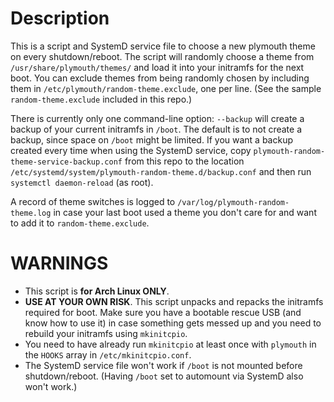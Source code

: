 # Description

This is a script and SystemD service file to choose a new plymouth theme on every shutdown/reboot.
The script will randomly choose a theme from `/usr/share/plymouth/themes/` and load it into your initramfs for the next boot.
You can exclude themes from being randomly chosen by including them in `/etc/plymouth/random-theme.exclude`, one per line. (See the sample `random-theme.exclude` included in this repo.)

There is currently only one command-line option: `--backup` will create a backup of your current initramfs in `/boot`.
The default is to not create a backup, since space on `/boot` might be limited.
If you want a backup created every time when using the SystemD service,
copy `plymouth-random-theme-service-backup.conf` from this repo to the location `/etc/systemd/system/plymouth-random-theme.d/backup.conf` and then run `systemctl daemon-reload` (as root).

A record of theme switches is logged to `/var/log/plymouth-random-theme.log` in case your last boot used a theme you don't care for and want to add it to `random-theme.exclude`.

# WARNINGS

+ This script is **for Arch Linux ONLY**.
+ **USE AT YOUR OWN RISK**. This script unpacks and repacks the initramfs required for boot. Make sure you have a bootable rescue USB (and know how to use it) in case something gets messed up and you need to rebuild your initramfs using `mkinitcpio`.
+ You need to have already run `mkinitcpio` at least once with `plymouth` in the `HOOKS` array in `/etc/mkinitcpio.conf`.
+ The SystemD service file won't work if `/boot` is not mounted before shutdown/reboot. (Having `/boot` set to automount via SystemD also won't work.)
